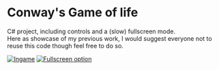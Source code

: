 # Conway's Game of life  
C# project, including controls and a (slow) fullscreen mode.  
Here as showcase of my previous work, I would suggest everyone not to reuse this code though feel free to do so.

[![Ingame](https://github.com/AntonyGarand/Conways-GameOfLife/tree/master/screenshots/Game.png)](#features)
[![Fullscreen option](https://github.com/AntonyGarand/Conways-GameOfLife/tree/master/screenshots/FullScreen.png)](#features)
